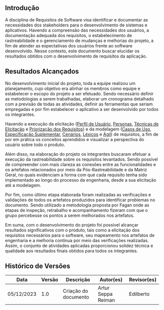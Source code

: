 ## Introdução
A disciplina de Requisitos de Software visa identificar e documentar as necessidades dos stakeholders para o desenvolvimento de sistemas e aplicativos. Havendo a compreensão das necessidades dos usuários, a documentação adequada dos requisitos, o estabelecimento de rastreabilidade e o gerenciamento de mudanças e melhorias do projeto, a fim de atender as expectativas dos usuários frente ao software desenvolvido. Nesse contexto, este documento buscar elucidar os resultados obtidos com o desenvolvimento de requisitos da aplicação.

## Resultados Alcançados
No desenvolvimento inicial do projeto, toda a equipe realizou um planejamento, cujo objetivo era alinhar os membros como equipe e estabelecer o escopo do projeto a ser efetuado. Sendo necessário definir as metodologias a serem trabalhadas, elaborar um cronograma detalhado com a previsão de todas as atividades, definir as ferramentas que seriam empregadas e por fim estabelecer o aplicativo a ser desenvolvido por todos os integrantes. <!-- Por meio do planejamento, foi possível coordenar a equipe e documentar os requisitos iniciais necessários para o desenvolvimento prévio do projeto. -->

Havendo a execução da elicitação ([Perfil de Usuário](https://requisitos-de-software.github.io/2023.1-BilheteriaDigital/elicitacao/perfil_de_usuario/), [Personas](https://requisitos-de-software.github.io/2023.1-BilheteriaDigital/elicitacao/personas/), [Técnicas de Elicitação](https://requisitos-de-software.github.io/2023.1-BilheteriaDigital/elicitacao/tecnicas/introspeccao/) e [Priorização dos Requisitos](https://requisitos-de-software.github.io/2023.1-BilheteriaDigital/elicitacao/priorizacao/100/)) e da modelagem ([Casos de Uso](https://requisitos-de-software.github.io/2023.1-BilheteriaDigital/modelagem/useCase/), [Especificação Suplementar](https://requisitos-de-software.github.io/2023.1-BilheteriaDigital/modelagem/especificacao-suplementar/), [Cenários](https://requisitos-de-software.github.io/2023.1-BilheteriaDigital/modelagem/cenarios/), [Léxicos](https://requisitos-de-software.github.io/2023.1-BilheteriaDigital/modelagem/lexicos/) e [Ágil](https://requisitos-de-software.github.io/2023.1-BilheteriaDigital/modelagem/agil/nfrframework/)) de requisitos, a fim de por em prática os conceitos aprendidos e visualizar a perspectiva do usuário sobre todo o produto.

Além disso, na elaboração do projeto os integrantes buscaram efetuar a execução da rastreabilidade sobre os requisitos levantados. Sendo possível de compreender com mais clareza as conexões entre as funcionalidades e os artefatos relacionados por meio da Pós-Rastreabilidade e da Matriz Geral, no quais evidenciam a forma com que cada requisito tenha sido implementado ao longo do processo da engenharia, desde a sua elicitação até a modelagem. 

Por fim, como último etapa elaborada foram realizadas as verificações e validações de todos os artefatos produzidos para identificar problemas no documento. Sendo utilizado a metodologia proposta por Fagan onde as etapas de inspeção, retrabalho e acompanhamento fizeram com que o grupo percebesse os pontos a serem melhorados nos artefatos.

Em suma, com o desenvolvimento do projeto foi possível alcançar resultados significativos com o produto, tais como a elicitação dos requisitos necessários para o software, seu mapeamento nos artefatos de engenharia e a melhoria contínua por meio das verificações realizadas. Assim, o conjunto de atividades aplicadas proporcionou solidez técnica e qualidade aos resultados finais obtidos para todos os integrantes.

## Histórico de Versões

| Data |   Versão    | Descrição                                                                      | Autor(es)                                        | Revisor(es)                                      |
| ------ | ---------- | ------------------------------------------------------------------------------ | ------------------------------------------------ | ------------------------------------------------ |
| 05/12/2023 | 1.0 | Criação do documento | Artur Seppa Reiman  |  Edilberto  |